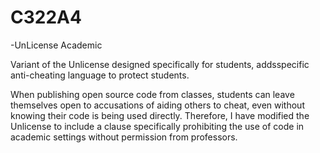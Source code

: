 # C322A4

-UnLicense Academic

Variant of the Unlicense designed specifically for students, addsspecific anti-cheating language to protect students.

When publishing open source code from classes, students can leave themselves open to accusations of aiding others to cheat, even without knowing their code is being used directly. Therefore, I have modified the Unlicense to include a clause specifically prohibiting the use of code in academic settings without permission from professors.
